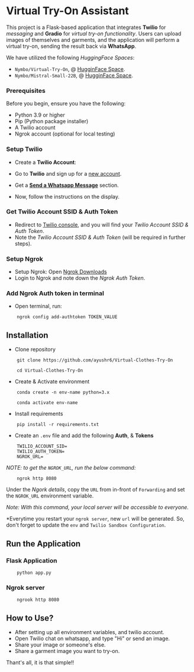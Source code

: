 # Virtual Try-On Assistant

This project is a Flask-based application that integrates **Twilio** for *messaging* and **Gradio** for *virtual try-on functionality*. Users can upload images of themselves and garments, and the application will perform a virtual try-on, sending the result back via **WhatsApp**.

We have utilized the following *HuggingFace Spaces*:
- `Nymbo/Virtual-Try-On`, @ [HugginFace Space](https://huggingface.co/spaces/Nymbo/Virtual-Try-On).
- `Nymbo/Mistral-Small-22B`, @ [HugginFace Space](https://huggingface.co/spaces/Nymbo/Mistral-Small-22B).

### Prerequisites
Before you begin, ensure you have the following:

- Python 3.9 or higher
- Pip (Python package installer)
- A Twilio account
- Ngrok account (optional for local testing)

### Setup Twilio
- Create a **Twilio Account**:
- Go to **Twilio** and sign up for a [new account](https://www.twilio.com/login).
- Get a [**Send a Whatsapp Message**](https://console.twilio.com/us1/develop/sms/try-it-out/whatsapp-learn?frameUrl=%2Fconsole%2Fsms%2Fwhatsapp%2Flearn%3Fx-target-region%3Dus1) section.

- Now, follow the instructions on the display.

### Get Twilio Account SSID & Auth Token

- Redirect to [Twilio console](https://console.twilio.com/), and you will find your *Twilio Account SSID & Auth Token*.
- Note the *Twilio Account SSID & Auth Token* (will be required in further steps).


### Setup Ngrok
- Setup Ngrok: Open [Ngrok Downloads](https://ngrok.com/download)
- Login to Ngrok and note down the *Ngrok Auth Token*.


### Add Ngrok Auth token in terminal

- Open terminal, run:

```
    ngrok config add-authtoken TOKEN_VALUE
```

## Installation

- Clone repository

```
    git clone https://github.com/ayushr6/Virtual-Clothes-Try-On
```
```
    cd Virtual-Clothes-Try-On 
```

- Create & Activate environment

```
    conda create -n env-name python=3.x
```

```
    conda activate env-name
```

- Install requirements

```
    pip install -r requirements.txt
```

- Create an `.env` file and add the following **Auth**, & **Tokens**

```
    TWILIO_ACCOUNT_SID=
    TWILIO_AUTH_TOKEN=
    NGROK_URL=
```


*NOTE: to get the `NGROK_URL`, run the below command:*

```
    ngrok http 8080
```

Under the *Ngork details*, copy the `URL` from in-front of `Forwarding` and set the `NGROK_URL` environment variable.

*Note: With this command, your local server will be accessible to everyone.*

*Everytime you restart your `ngrok server`, new `url` will be generated. So, don't forget to update the `env` and `Twilio Sandbox Configuration`. 

## Run the Application

### Flask Application

```
    python app.py
```

### Ngrok server

```
    ngrook http 8080
```

## How to Use?

- After setting up all environment variables, and twilio account.
- Open Twilio chat on whatsapp, and type "Hi" or send an image.
- Share your image or someone's else.
- Share a garment image you want to try-on.

Thant's all, it is that simple!!